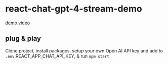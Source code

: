 # react-chat-gpt-4-stream-demo

[demo video](https://www.youtube.com/watch?v=I2jvXUVGpbw)

## plug & play

Clone project, install packages, setup your own Open AI API key and add to `.env` REACT_APP_CHAT_API_KEY, & run `npm start`
